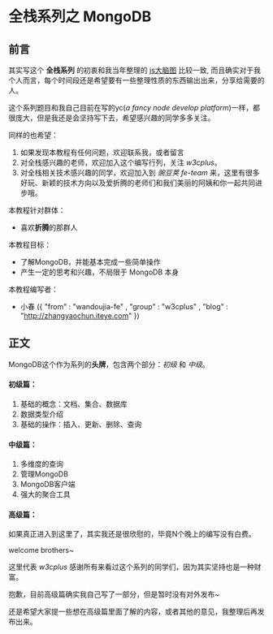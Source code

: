# 全栈系列之 MongoDB

## 前言

其实写这个 **全栈系列** 的初衷和我当年整理的 [js大脑图](http://zhangyaochun.iteye.com/blog/1682605) 比较一致,
而且确实对于我个人而言，每个时间段还是希望要有一些整理性质的东西输出出来，分享给需要的人。

这个系列题目和我自己目前在写的yc(*a fancy node develop platform*)一样，都很庞大，但是我还是会坚持写下去，希望感兴趣的同学多多关注。

同样的也希望：

1. 如果发现本教程有任何问题，欢迎联系我，或者留言
1. 对全栈感兴趣的老师，欢迎加入这个编写行列，关注 *w3cplus*。
2. 对全栈相关技术感兴趣的同学，欢迎加入到 *豌豆荚 fe-team* 来，这里有很多好玩、新颖的技术方向以及爱折腾的老师们和我们美丽的阿姨和你一起共同进步哦。

本教程针对群体：

* 喜欢**折腾**的那群人

本教程目标：

* 了解MongoDB，并能基本完成一些简单操作
* 产生一定的思考和兴趣，不局限于 MongoDB 本身

本教程编写者：

* 小春 ({ "from" : "wandoujia-fe" , "group" : "w3cplus" , "blog" : "http://zhangyaochun.iteye.com" })


## 正文

MongoDB这个作为系列的**头牌**，包含两个部分：*初级* 和 *中级*。

#### 初级篇：

1. 基础的概念：文档、集合、数据库
2. 数据类型介绍
3. 基础的操作：插入、更新、删除、查询

#### 中级篇：

1. 多维度的查询
2. 管理MongoDB
3. MongoDB客户端
4. 强大的聚合工具

#### 高级篇：

如果真正进入到这里了，其实我还是很欣慰的，毕竟N个晚上的编写没有白费。

welcome brothers~

这里代表 *w3cplus* 感谢所有来看过这个系列的同学们，因为其实坚持也是一种财富。

抱歉，目前高级篇确实我自己写了一部分，但是暂时没有对外发布~

还是希望大家提一些想在高级篇里面了解的内容，或者其他的意见，我整理后再发布出来。

